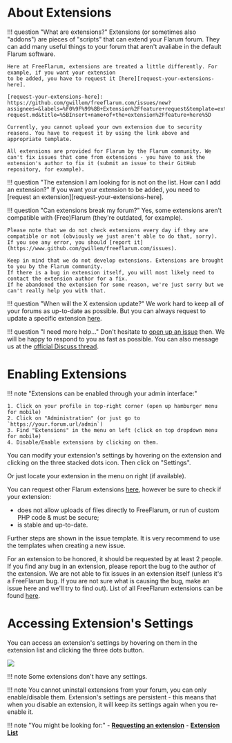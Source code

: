 # About Extensions

!!! question "What are extensions?"
    Extensions (or sometimes also "addons") are pieces of "scripts" that can extend your Flarum forum.
    They can add many useful things to your forum that aren't avaliabe in the default Flarum software.

    Here at FreeFlarum, extensions are treated a little differently. For example, if you want your extension
    to be added, you have to request it [here][request-your-extensions-here].

    [request-your-extensions-here]: https://github.com/gwillem/freeflarum.com/issues/new?assignees=&labels=%F0%9F%99%8B+Extension%2Ffeature+request&template=extension-request.md&title=%5BInsert+name+of+the+extension%2Ffeature+here%5D
    
    Currently, you cannot upload your own extension due to security reasons. You have to request it by using the link above and appropriate template.
    
    All extensions are provided for Flarum by the Flarum community. We can't fix issues that come from extensions - you have to ask the extension's author to fix it (submit an issue to their GitHub repository, for example).

!!! question "The extension I am looking for is not on the list. How can I add an extension?"
    If you want your extension to be added, you need to [request an extension][request-your-extensions-here].

!!! question "Can extensions break my forum?"
    Yes, some extensions aren't compatible with (Free)Flarum (they're outdated, for example).
    
    Please note that we do not check extensions every day if they are compatible or not (obviously we just aren't able to do that, sorry).
    If you see any error, you should [report it](https://www.github.com/gwillem/freeflarum.com/issues).

    Keep in mind that we do not develop extensions. Extensions are brought to you by the Flarum community.
    If there is a bug in extension itself, you will most likely need to contact the extension author for a fix.
    If he abandoned the extension for some reason, we're just sorry but we can't really help you with that.

!!! question "When will the X extension update?"
    We work hard to keep all of your forums as up-to-date as possible. But you can always request to update a specific extension [here](https://www.github.com/gwillem/freeflarum.com/issues/new/choose).
    
!!! question "I need more help..."
    Don't hesitate to [open up an issue](https://www.github.com/gwillem/freeflarum.com/issues/new/choose) then. We will be happy to respond to you as fast as possible.
    You can also message us at the [official Discuss thread](https://discuss.flarum.org/d/7585-free-flarum-hosting-on-an-expert-platform-by-freeflarum-com).

# Enabling Extensions

!!! note "Extensions can be enabled through your admin interface:"

    1. Click on your profile in top-right corner (open up hamburger menu for mobile)
    2. Click on "Administration" (or just go to `https://your.forum.url/admin`)
    3. Find "Extensions" in the menu on left (click on top dropdown menu for mobile)
    4. Disable/Enable extensions by clicking on them.

You can modify your extension's settings by hovering on the extension and clicking on the three stacked dots icon. Then click on "Settings".

Or just locate your extension in the menu on right (if available).

You can request other Flarum extensions [here](https://www.github.com/gwillem/freeflarum.com/issues/new), however be sure to check if your extension:

- does not allow uploads of files directly to FreeFlarum, or run of custom PHP code & must be secure;
- is stable and up-to-date.

Further steps are shown in the issue template. It is very recommend to use the templates when creating a new issue.

For an extension to be honored, it should be requested by at least 2 people. 
If you find any bug in an extension, please report the bug to the author of the extension. We are not able to fix issues in an extension itself (unless it's a FreeFlarum bug. If you are not sure what is causing the bug, make an issue here and we'll try to find out).
List of all FreeFlarum extensions can be found [here](https://www.freeflarum.com/extensions).

# Accessing Extension's Settings

You can access an extension's settings by hovering on them in the extension list and clicking the three dots button.

![](https://cdn.discordapp.com/attachments/585143304467906581/741613821659185212/unknown.png)

!!! note
    Some extensions don't have any settings.
    
!!! note
    You cannot uninstall extensions from your forum, you can only enable/disable them. Extension's settings are persistent - this means that when you disable an extension, it will keep its settings again when you re-enable it.

!!! note "You might be looking for:"
    - **[Requesting an extension](/docs/faq/#can-you-add-extension-x)**
    - **[Extension List](/extensions)**
